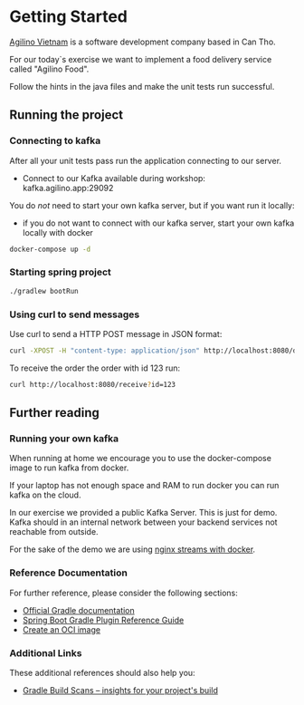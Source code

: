 # Getting Started

[Agilino Vietnam](https://agilino.vn) is a software development company based in Can Tho.

For our today`s exercise we want to implement a food delivery service called "Agilino Food".

Follow the hints in the java files and make the unit tests run successful.

## Running the project

### Connecting to kafka 

After all your unit tests pass run the application connecting to our server.

* Connect to our Kafka available during workshop: kafka.agilino.app:29092

You do *not* need to start your own kafka server, but if you want run it locally:

* if you do not want to connect with our kafka server, start your own kafka locally with docker

```bash
docker-compose up -d
```


### Starting spring project

```bash
./gradlew bootRun
```

### Using curl to send messages
Use curl to send a HTTP POST message in JSON format:
```bash
curl -XPOST -H "content-type: application/json" http://localhost:8080/deliver -d "{\"id\":1,\"foodName\":\"Pho Ga\",\"address\":\"agilino\"}"
```

To receive the order the order with id 123 run:

```bash
curl http://localhost:8080/receive?id=123
```

## Further reading

### Running your own kafka 

When running at home we encourage you to use the docker-compose image to run kafka from docker.

If your laptop has not enough space and RAM to run docker you can run kafka on the cloud.

In our exercise we provided a public Kafka Server. This is just for demo.
Kafka should in an internal network between your backend services not reachable from outside.

For the sake of the demo we are using [nginx streams with docker](https://github.com/sarwarbhuiyan/kafka-nginx-reverseproxy).

### Reference Documentation
For further reference, please consider the following sections:

* [Official Gradle documentation](https://docs.gradle.org)
* [Spring Boot Gradle Plugin Reference Guide](https://docs.spring.io/spring-boot/docs/3.0.1/gradle-plugin/reference/html/)
* [Create an OCI image](https://docs.spring.io/spring-boot/docs/3.0.1/gradle-plugin/reference/html/#build-image)

### Additional Links
These additional references should also help you:

* [Gradle Build Scans – insights for your project's build](https://scans.gradle.com#gradle)

